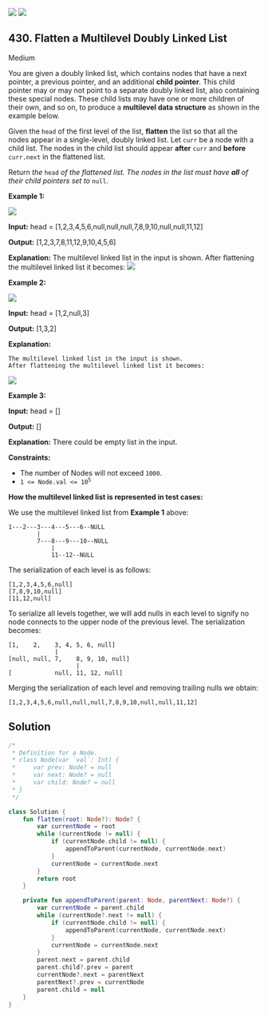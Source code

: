 [![](https://img.shields.io/github/stars/javadev/LeetCode-in-Kotlin?label=Stars&style=flat-square)](https://github.com/javadev/LeetCode-in-Kotlin)
[![](https://img.shields.io/github/forks/javadev/LeetCode-in-Kotlin?label=Fork%20me%20on%20GitHub%20&style=flat-square)](https://github.com/javadev/LeetCode-in-Kotlin/fork)

## 430\. Flatten a Multilevel Doubly Linked List

Medium

You are given a doubly linked list, which contains nodes that have a next pointer, a previous pointer, and an additional **child pointer**. This child pointer may or may not point to a separate doubly linked list, also containing these special nodes. These child lists may have one or more children of their own, and so on, to produce a **multilevel data structure** as shown in the example below.

Given the `head` of the first level of the list, **flatten** the list so that all the nodes appear in a single-level, doubly linked list. Let `curr` be a node with a child list. The nodes in the child list should appear **after** `curr` and **before** `curr.next` in the flattened list.

Return _the_ `head` _of the flattened list. The nodes in the list must have **all** of their child pointers set to_ `null`.

**Example 1:**

![](https://leetcode-images.github.io/g0401_0500/s0430_flatten_a_multilevel_doubly_linked_list/flatten11.jpg)

**Input:** head = [1,2,3,4,5,6,null,null,null,7,8,9,10,null,null,11,12]

**Output:** [1,2,3,7,8,11,12,9,10,4,5,6]

**Explanation:** The multilevel linked list in the input is shown. After flattening the multilevel linked list it becomes: ![](https://leetcode-images.github.io/g0401_0500/s0430_flatten_a_multilevel_doubly_linked_list/flatten12.jpg) 

**Example 2:**

![](https://leetcode-images.github.io/g0401_0500/s0430_flatten_a_multilevel_doubly_linked_list/flatten21.jpg)

**Input:** head = [1,2,null,3]

**Output:** [1,3,2]

**Explanation:**

    The multilevel linked list in the input is shown.
    After flattening the multilevel linked list it becomes:

![](https://leetcode-images.github.io/g0401_0500/s0430_flatten_a_multilevel_doubly_linked_list/list.jpg) 

**Example 3:**

**Input:** head = []

**Output:** []

**Explanation:** There could be empty list in the input. 

**Constraints:**

*   The number of Nodes will not exceed `1000`.
*   <code>1 <= Node.val <= 10<sup>5</sup></code>

**How the multilevel linked list is represented in test cases:**

We use the multilevel linked list from **Example 1** above:

    1---2---3---4---5---6--NULL
            |
            7---8---9---10--NULL
                |
                11--12--NULL

The serialization of each level is as follows:

    [1,2,3,4,5,6,null]
    [7,8,9,10,null]
    [11,12,null] 

To serialize all levels together, we will add nulls in each level to signify no node connects to the upper node of the previous level. The serialization becomes:

    [1,    2,    3, 4, 5, 6, null]
                 |
    [null, null, 7,    8, 9, 10, null]
                       |
    [            null, 11, 12, null] 

Merging the serialization of each level and removing trailing nulls we obtain:

    [1,2,3,4,5,6,null,null,null,7,8,9,10,null,null,11,12]

## Solution

```kotlin
/*
 * Definition for a Node.
 * class Node(var `val`: Int) {
 *     var prev: Node? = null
 *     var next: Node? = null
 *     var child: Node? = null
 * }
 */

class Solution {
    fun flatten(root: Node?): Node? {
        var currentNode = root
        while (currentNode != null) {
            if (currentNode.child != null) {
                appendToParent(currentNode, currentNode.next)
            }
            currentNode = currentNode.next
        }
        return root
    }

    private fun appendToParent(parent: Node, parentNext: Node?) {
        var currentNode = parent.child
        while (currentNode?.next != null) {
            if (currentNode.child != null) {
                appendToParent(currentNode, currentNode.next)
            }
            currentNode = currentNode.next
        }
        parent.next = parent.child
        parent.child?.prev = parent
        currentNode?.next = parentNext
        parentNext?.prev = currentNode
        parent.child = null
    }
}
```